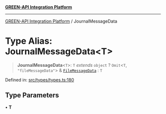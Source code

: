 [**GREEN-API Integration Platform**](../README.md)

***

[GREEN-API Integration Platform](../globals.md) / JournalMessageData

# Type Alias: JournalMessageData\<T\>

> **JournalMessageData**\<`T`\>: `T` *extends* `object` ? `Omit`\<`T`, `"fileMessageData"`\> & [`FileMessageData`](../interfaces/FileMessageData.md) : `T`

Defined in: [src/types/types.ts:180](https://github.com/green-api/greenapi-integration/blob/1e2009040b9fbee0c78f6935b3e8b1d1b6550313/src/types/types.ts#L180)

## Type Parameters

• **T**

